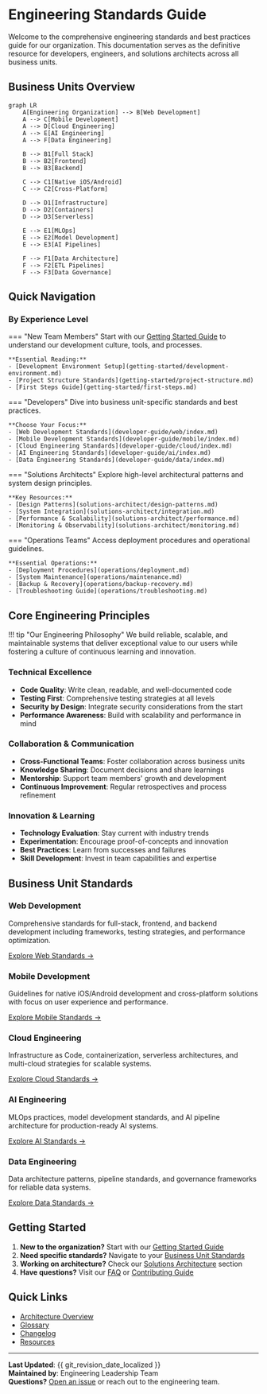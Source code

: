 # Engineering Standards Guide

Welcome to the comprehensive engineering standards and best practices guide for our organization. This documentation serves as the definitive resource for developers, engineers, and solutions architects across all business units.

## Business Units Overview

```mermaid
graph LR
    A[Engineering Organization] --> B[Web Development]
    A --> C[Mobile Development]
    A --> D[Cloud Engineering]
    A --> E[AI Engineering]
    A --> F[Data Engineering]
    
    B --> B1[Full Stack]
    B --> B2[Frontend]
    B --> B3[Backend]
    
    C --> C1[Native iOS/Android]
    C --> C2[Cross-Platform]
    
    D --> D1[Infrastructure]
    D --> D2[Containers]
    D --> D3[Serverless]
    
    E --> E1[MLOps]
    E --> E2[Model Development]
    E --> E3[AI Pipelines]
    
    F --> F1[Data Architecture]
    F --> F2[ETL Pipelines]
    F --> F3[Data Governance]
```

## Quick Navigation

### By Experience Level

=== "New Team Members"
    Start with our [Getting Started Guide](getting-started/index.md) to understand our development culture, tools, and processes.
    
    **Essential Reading:**
    - [Development Environment Setup](getting-started/development-environment.md)
    - [Project Structure Standards](getting-started/project-structure.md)
    - [First Steps Guide](getting-started/first-steps.md)

=== "Developers"
    Dive into business unit-specific standards and best practices.
    
    **Choose Your Focus:**
    - [Web Development Standards](developer-guide/web/index.md)
    - [Mobile Development Standards](developer-guide/mobile/index.md)
    - [Cloud Engineering Standards](developer-guide/cloud/index.md)
    - [AI Engineering Standards](developer-guide/ai/index.md)
    - [Data Engineering Standards](developer-guide/data/index.md)

=== "Solutions Architects"
    Explore high-level architectural patterns and system design principles.
    
    **Key Resources:**
    - [Design Patterns](solutions-architect/design-patterns.md)
    - [System Integration](solutions-architect/integration.md)
    - [Performance & Scalability](solutions-architect/performance.md)
    - [Monitoring & Observability](solutions-architect/monitoring.md)

=== "Operations Teams"
    Access deployment procedures and operational guidelines.
    
    **Essential Operations:**
    - [Deployment Procedures](operations/deployment.md)
    - [System Maintenance](operations/maintenance.md)
    - [Backup & Recovery](operations/backup-recovery.md)
    - [Troubleshooting Guide](operations/troubleshooting.md)

## Core Engineering Principles

!!! tip "Our Engineering Philosophy"
    We build reliable, scalable, and maintainable systems that deliver exceptional value to our users while fostering a culture of continuous learning and innovation.

### Technical Excellence
- **Code Quality**: Write clean, readable, and well-documented code
- **Testing First**: Comprehensive testing strategies at all levels
- **Security by Design**: Integrate security considerations from the start
- **Performance Awareness**: Build with scalability and performance in mind

### Collaboration & Communication
- **Cross-Functional Teams**: Foster collaboration across business units
- **Knowledge Sharing**: Document decisions and share learnings
- **Mentorship**: Support team members' growth and development
- **Continuous Improvement**: Regular retrospectives and process refinement

### Innovation & Learning
- **Technology Evaluation**: Stay current with industry trends
- **Experimentation**: Encourage proof-of-concepts and innovation
- **Best Practices**: Learn from successes and failures
- **Skill Development**: Invest in team capabilities and expertise

## Business Unit Standards

<div class="business-unit-card">
<h3>Web Development</h3>
<p>Comprehensive standards for full-stack, frontend, and backend development including frameworks, testing strategies, and performance optimization.</p>
<a href="developer-guide/web/index.md">Explore Web Standards →</a>
</div>

<div class="business-unit-card">
<h3>Mobile Development</h3>
<p>Guidelines for native iOS/Android development and cross-platform solutions with focus on user experience and performance.</p>
<a href="developer-guide/mobile/index.md">Explore Mobile Standards →</a>
</div>

<div class="business-unit-card">
<h3>Cloud Engineering</h3>
<p>Infrastructure as Code, containerization, serverless architectures, and multi-cloud strategies for scalable systems.</p>
<a href="developer-guide/cloud/index.md">Explore Cloud Standards →</a>
</div>

<div class="business-unit-card">
<h3>AI Engineering</h3>
<p>MLOps practices, model development standards, and AI pipeline architecture for production-ready AI systems.</p>
<a href="developer-guide/ai/index.md">Explore AI Standards →</a>
</div>

<div class="business-unit-card">
<h3>Data Engineering</h3>
<p>Data architecture patterns, pipeline standards, and governance frameworks for reliable data systems.</p>
<a href="developer-guide/data/index.md">Explore Data Standards →</a>
</div>

## Getting Started

1. **New to the organization?** Start with our [Getting Started Guide](getting-started/index.md)
2. **Need specific standards?** Navigate to your [Business Unit Standards](developer-guide/index.md)
3. **Working on architecture?** Check our [Solutions Architecture](solutions-architect/index.md) section
4. **Have questions?** Visit our [FAQ](reference/faq.md) or [Contributing Guide](reference/contributing.md)

## Quick Links

- [Architecture Overview](architecture/index.md)
- [Glossary](reference/glossary.md)
- [Changelog](reference/changelog.md)
- [Resources](reference/resources.md)

---

**Last Updated**: {{ git_revision_date_localized }}  
**Maintained by**: Engineering Leadership Team  
**Questions?** [Open an issue](https://github.com/rcdelacruz/engineering-standards-guide/issues) or reach out to the engineering team.
